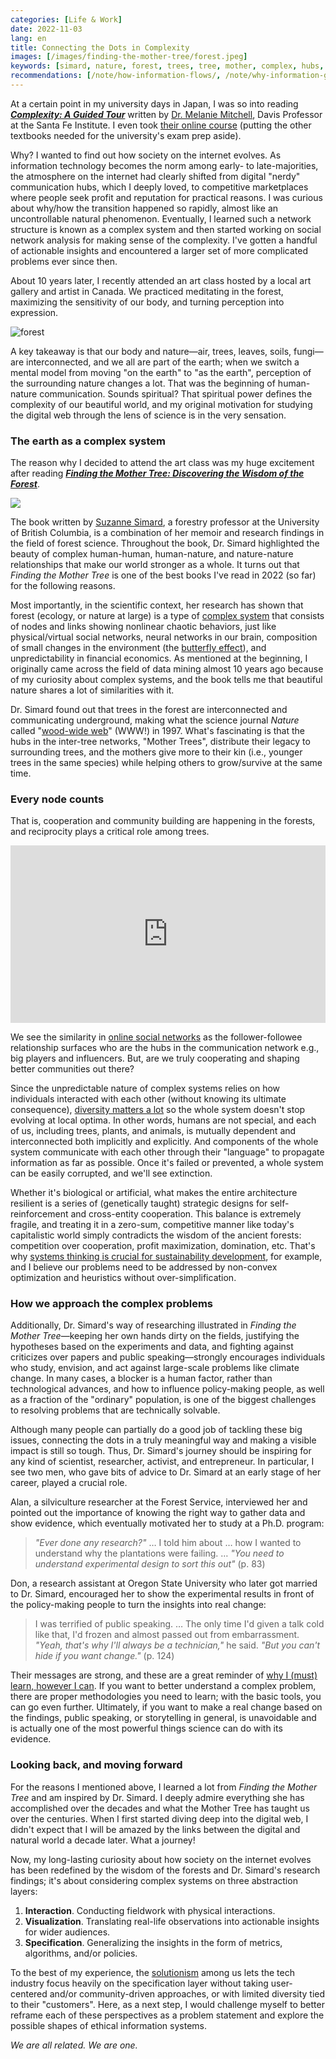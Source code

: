 ```yaml
---
categories: [Life & Work]
date: 2022-11-03
lang: en
title: Connecting the Dots in Complexity
images: [/images/finding-the-mother-tree/forest.jpeg]
keywords: [simard, nature, forest, trees, tree, mother, complex, hubs, inter, forests]
recommendations: [/note/how-information-flows/, /note/why-information-grows/, /note/td-to-amazon/]
---
```


At a certain point in my university days in Japan, I was so into reading [***Complexity: A Guided Tour***](https://amzn.to/3Wd4fK5) written by [Dr. Melanie Mitchell](https://melaniemitchell.me/), Davis Professor at the Santa Fe Institute. I even took [their online course](https://www.complexityexplorer.org/) (putting the other textbooks needed for the university's exam prep aside).

Why? I wanted to find out how society on the internet evolves. As information technology becomes the norm among early- to late-majorities, the atmosphere on the internet had clearly shifted from digital "nerdy" communication hubs, which I deeply loved, to competitive marketplaces where people seek profit and reputation for practical reasons. I was curious about why/how the transition happened so rapidly, almost like an uncontrollable natural phenomenon. Eventually, I learned such a network structure is known as a complex system and then started working on social network analysis for making sense of the complexity. I've gotten a handful of actionable insights and encountered a larger set of more complicated problems ever since then.

About 10 years later, I recently attended an art class hosted by a local art gallery and artist in Canada. We practiced meditating in the forest, maximizing the sensitivity of our body, and turning perception into expression. 

![forest](/images/finding-the-mother-tree/forest.jpeg)

A key takeaway is that our body and nature—air, trees, leaves, soils, fungi—are interconnected, and we all are part of the earth; when we switch a mental model from moving "on the earth" to "as the earth", perception of the surrounding nature changes a lot. That was the beginning of human-nature communication. Sounds spiritual? That spiritual power defines the complexity of our beautiful world, and my original motivation for studying the digital web through the lens of science is in the very sensation.

### The earth as a complex system

The reason why I decided to attend the art class was my huge excitement after reading [***Finding the Mother Tree: Discovering the Wisdom of the Forest***](https://www.amazon.ca/Finding-Mother-Tree-Discovering-Intelligence/dp/0735237751).

<a href="https://www.amazon.ca/Finding-Mother-Tree-Discovering-Intelligence/dp/0735237751?&linkCode=li2&tag=takuti-20&linkId=69f0f484b7c618e8e9f4f597bcaa5dce&language=en_CA&ref_=as_li_ss_il" target="_blank"><img border="0" src="//ws-na.amazon-adsystem.com/widgets/q?_encoding=UTF8&ASIN=0735237751&Format=_SL160_&ID=AsinImage&MarketPlace=CA&ServiceVersion=20070822&WS=1&tag=takuti-20&language=en_CA" ></a><img src="https://ir-ca.amazon-adsystem.com/e/ir?t=takuti-20&language=en_CA&l=li2&o=15&a=0735237751" width="1" height="1" border="0" alt="" style="border:none !important; margin:0px !important;" />

The book written by [Suzanne Simard](https://forestry.ubc.ca/faculty-profile/suzanne-simard/), a forestry professor at the University of British Columbia, is a combination of her memoir and research findings in the field of forest science. Throughout the book, Dr. Simard highlighted the beauty of complex human-human, human-nature, and nature-nature relationships that make our world stronger as a whole. It turns out that *Finding the Mother Tree* is one of the best books I've read in 2022 (so far) for the following reasons. 

Most importantly, in the scientific context, her research has shown that forest (ecology, or nature at large) is a type of [complex system](https://complexityexplained.github.io/) that consists of nodes and links showing nonlinear chaotic behaviors, just like physical/virtual social networks, neural networks in our brain, composition of small changes in the environment (the [butterfly effect](https://en.wikipedia.org/wiki/Butterfly_effect)), and unpredictability in financial economics. As mentioned at the beginning, I originally came across the field of data mining almost 10 years ago because of my curiosity about complex systems, and the book tells me that beautiful nature shares a lot of similarities with it.

Dr. Simard found out that trees in the forest are interconnected and communicating underground, making what the science journal *Nature* called "[wood-wide web](https://mothertreeproject.org/background/journal-articles/)" (WWW!) in 1997. What's fascinating is that the hubs in the inter-tree networks, "Mother Trees", distribute their legacy to surrounding trees, and the mothers give more to their kin (i.e., younger trees in the same species) while helping others to grow/survive at the same time.

### Every node counts 

That is, cooperation and community building are happening in the forests, and reciprocity plays a critical role among trees.

<div class="iframe-container"><div style="position:relative;height:0;padding-bottom:56.25%"><iframe src="https://embed.ted.com/talks/lang/en/suzanne_simard_how_trees_talk_to_each_other" width="854" height="480" style="position:absolute;left:0;top:0;width:100%;height:100%" frameborder="0" scrolling="no" allowfullscreen></iframe></div></div>

We see the similarity in [online social networks](https://www.google.com/search?sa=X&source=univ&tbm=isch&q=visualize+social+networks&hl=en&fir=Ojv2NngkrF0ZdM%252CTeTnDSkBWSnbwM%252C_%253BKTXlUJjJ0kOH7M%252CTeTnDSkBWSnbwM%252C_%253BI1JlfweCNw13oM%252CC1MnbWhv0pCXwM%252C_%253BwGJfg55TBEkE-M%252CyJaeN3HwHVo7CM%252C_%253BZqtev_CrmGlR1M%252CESamlZfOl5624M%252C_%253BDA-aZBsVvIUw-M%252Crv1jkxghWc-NgM%252C_%253B7cfbXchWmHVnuM%252CXI2lovcjv0awSM%252C_%253BQ8RJBWBuS1Qg-M%252C_UNvxAikovw53M%252C_%253BE4KtI43pXB5uVM%252CyJaeN3HwHVo7CM%252C_%253Be3_ou2b4Cs7-8M%252CPokiLh4EqTGqkM%252C_&usg=AI4_-kQu5etjGzRcMiIyH8pDpgkSvXwLMg&ved=2ahUKEwiWxfuM-5D7AhUHIjQIHc2mDp0Q7Al6BAhGEFk&biw=1280&bih=1336&dpr=2) as the follower-followee relationship surfaces who are the hubs in the communication network e.g., big players and influencers. But, are we truly cooperating and shaping better communities out there? 

Since the unpredictable nature of complex systems relies on how individuals interacted with each other (without knowing its ultimate consequence), [diversity matters a lot](/note/the-power-of-diverse-thinking/) so the whole system doesn't stop evolving at local optima. In other words, humans are not special, and each of us, including trees, plants, and animals, is mutually dependent and interconnected both implicitly and explicitly. And components of the whole system communicate with each other through their "language" to propagate information as far as possible. Once it's failed or prevented, a whole system can be easily corrupted, and we'll see extinction. 

Whether it's biological or artificial, what makes the entire architecture resilient is a series of (genetically taught) strategic designs for self-reinforcement and cross-entity cooperation. This balance is extremely fragile, and treating it in a zero-sum, competitive manner like today's capitalistic world simply contradicts the wisdom of the ancient forests: competition over cooperation, profit maximization, domination, etc. That's why [systems thinking is crucial for sustainability development](/note/a-bright-future/), for example, and I believe our problems need to be addressed by non-convex optimization and heuristics without over-simplification.

### How we approach the complex problems

Additionally, Dr. Simard's way of researching illustrated in *Finding the Mother Tree*—keeping her own hands dirty on the fields, justifying the hypotheses based on the experiments and data, and fighting against criticizes over papers and public speaking—strongly encourages individuals who study, envision, and act against large-scale problems like climate change. In many cases, a blocker is a human factor, rather than technological advances, and how to influence policy-making people, as well as a fraction of the "ordinary" population, is one of the biggest challenges to resolving problems that are technically solvable. 

Although many people can partially do a good job of tackling these big issues, connecting the dots in a truly meaningful way and making a visible impact is still so tough. Thus, Dr. Simard's journey should be inspiring for any kind of scientist, researcher, activist, and entrepreneur. In particular, I see two men, who gave bits of advice to Dr. Simard at an early stage of her career, played a crucial role.

Alan, a silviculture researcher at the Forest Service, interviewed her and pointed out the importance of knowing the right way to gather data and show evidence, which eventually motivated her to study at a Ph.D. program:

> *"Ever done any research?"* … I told him about … how I wanted to understand why the plantations were failing. … *"You need to understand experimental design to sort this out"* (p. 83)

Don, a research assistant at Oregon State University who later got married to Dr. Simard, encouraged her to show the experimental results in front of the policy-making people to turn the insights into real change:

> I was terrified of public speaking. … The only time I'd given a talk cold like that, I'd frozen and almost passed out from embarrassment. *"Yeah, that's why I'll always be a technician,"* he said. *"But you can't hide if you want change."* (p. 124)

Their messages are strong, and these are a great reminder of [why I (must) learn, however I can](/note/goes-back-to-school/). If you want to better understand a complex problem, there are proper methodologies you need to learn; with the basic tools, you can go even further. Ultimately, if you want to make a real change based on the findings, public speaking, or storytelling in general, is unavoidable and is actually one of the most powerful things science can do with its evidence. 

### Looking back, and moving forward

For the reasons I mentioned above, I learned a lot from *Finding the Mother Tree* and am inspired by Dr. Simard. I deeply admire everything she has accomplished over the decades and what the Mother Tree has taught us over the centuries. When I first started diving deep into the digital web, I didn't expect that I will be amazed by the links between the digital and natural world a decade later. What a journey! 

Now, my long-lasting curiosity about how society on the internet evolves has been redefined by the wisdom of the forests and Dr. Simard's research findings; it's about considering complex systems on three abstraction layers:

1. **Interaction**. Conducting fieldwork with physical interactions.
2. **Visualization**. Translating real-life observations into actionable insights for wider audiences. 
3. **Specification**. Generalizing the insights in the form of metrics, algorithms, and/or policies.

To the best of my experience, the [solutionism](/note/internet-for-the-people/) among us lets the tech industry focus heavily on the specification layer without taking user-centered and/or community-driven approaches, or with limited diversity tied to their "customers". Here, as a next step, I would challenge myself to better reframe each of these perspectives as a problem statement and explore the possible shapes of ethical information systems.

*We are all related. We are one.*
